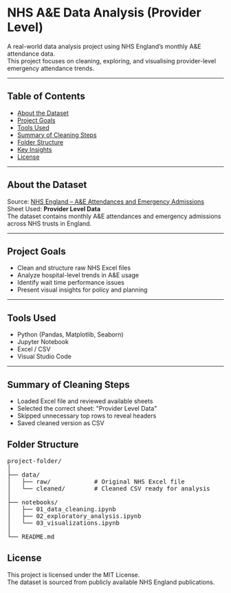 # NHS A&E Data Analysis (Provider Level)

A real-world data analysis project using NHS England’s monthly A&E attendance data.  
This project focuses on cleaning, exploring, and visualising provider-level emergency attendance trends.

---

## Table of Contents
- [About the Dataset](#about-the-dataset)
- [Project Goals](#project-goals)
- [Tools Used](#tools-used)
- [Summary of Cleaning Steps](#summary-of-cleaning-steps)
- [Folder Structure](#folder-structure)
- [Key Insights](#key-insights)
- [License](#license)

---

## About the Dataset

Source: [NHS England – A&E Attendances and Emergency Admissions](https://www.england.nhs.uk/statistics/statistical-work-areas/ae-waiting-times-and-activity/)  
Sheet Used: **Provider Level Data**  
The dataset contains monthly A&E attendances and emergency admissions across NHS trusts in England.

---

## Project Goals

- Clean and structure raw NHS Excel files
- Analyze hospital-level trends in A&E usage
- Identify wait time performance issues
- Present visual insights for policy and planning

---

## Tools Used

- Python (Pandas, Matplotlib, Seaborn)
- Jupyter Notebook
- Excel / CSV
- Visual Studio Code

---

## Summary of Cleaning Steps

- Loaded Excel file and reviewed available sheets
- Selected the correct sheet: "Provider Level Data"
- Skipped unnecessary top rows to reveal headers
- Saved cleaned version as CSV


## Folder Structure

<pre>
project-folder/
│
├── data/
│   ├── raw/            # Original NHS Excel file
│   └── cleaned/        # Cleaned CSV ready for analysis
│
├── notebooks/
│   ├── 01_data_cleaning.ipynb
│   ├── 02_exploratory_analysis.ipynb
│   └── 03_visualizations.ipynb
│
└── README.md  </pre>


## License

This project is licensed under the MIT License.  
The dataset is sourced from publicly available NHS England publications.
